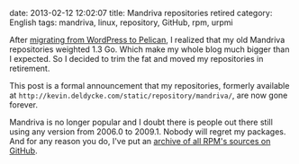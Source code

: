 date: 2013-02-12 12:02:07
title: Mandriva repositories retired
category: English
tags: mandriva, linux, repository, GitHub, rpm, urpmi

After [migrating from WordPress to Pelican](http://kevin.deldycke.com/2013/02/wordpress-to-pelican/), I realized that my old Mandriva repositories weighted 1.3 Go. Which make my whole blog much bigger than I expected. So I decided to trim the fat and moved my repositories in retirement.

This post is a formal announcement that my repositories, formerly available at `http://kevin.deldycke.com/static/repository/mandriva/`, are now gone forever.

Mandriva is no longer popular and I doubt there is people out there still using any version from 2006.0 to 2009.1. Nobody will regret my packages. And for any reason you do, I've put an [archive of all RPM's sources on GitHub](https://github.com/kdeldycke/mandriva-specs).
